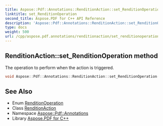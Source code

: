 ```yaml
---
title: Aspose::Pdf::Annotations::RenditionAction::set_RenditionOperation method
linktitle: set_RenditionOperation
second_title: Aspose.PDF for C++ API Reference
description: 'Aspose::Pdf::Annotations::RenditionAction::set_RenditionOperation method. The operation to perform when the action is triggered in C++.'
type: docs
weight: 500
url: /cpp/aspose.pdf.annotations/renditionaction/set_renditionoperation/
---
```

## RenditionAction::set_RenditionOperation method


The operation to perform when the action is triggered.

```cpp
void Aspose::Pdf::Annotations::RenditionAction::set_RenditionOperation(Aspose::Pdf::Annotations::RenditionOperation value)
```

## See Also

* Enum [RenditionOperation](../../renditionoperation/)
* Class [RenditionAction](../)
* Namespace [Aspose::Pdf::Annotations](../../)
* Library [Aspose.PDF for C++](../../../)
